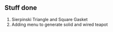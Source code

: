 ## Stuff done

1. Sierpinski Triangle and Square Gasket
2. Adding menu to generate solid and wired teapot